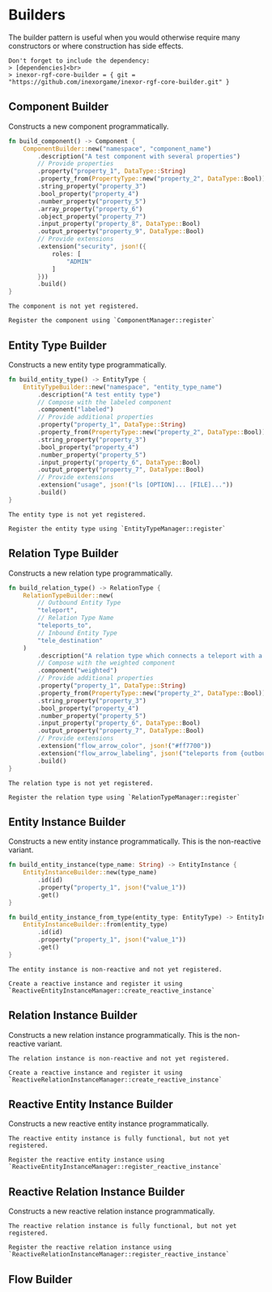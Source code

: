 # Builders

The builder pattern is useful when you would otherwise require many constructors or where construction has side effects.

```admonish tip "Cargo.toml"
Don't forget to include the dependency:
> [dependencies]<br>
> inexor-rgf-core-builder = { git = "https://github.com/inexorgame/inexor-rgf-core-builder.git" }
```

## Component Builder

Constructs a new component programmatically.

```rust
fn build_component() -> Component {
    ComponentBuilder::new("namespace", "component_name")
        .description("A test component with several properties")
        // Provide properties
        .property("property_1", DataType::String)
        .property_from(PropertyType::new("property_2", DataType::Bool))
        .string_property("property_3")
        .bool_property("property_4")
        .number_property("property_5")
        .array_property("property_6")
        .object_property("property_7")
        .input_property("property_8", DataType::Bool)
        .output_property("property_9", DataType::Bool)
        // Provide extensions
        .extension("security", json!({
            roles: [
                "ADMIN"
            ]
        }))
        .build()
}
```

```admonish tip "Register Component"
The component is not yet registered.

Register the component using `ComponentManager::register`
```

## Entity Type Builder

Constructs a new entity type programmatically.

```rust
fn build_entity_type() -> EntityType {
    EntityTypeBuilder::new("namespace", "entity_type_name")
        .description("A test entity type")
        // Compose with the labeled component
        .component("labeled")
        // Provide additional properties
        .property("property_1", DataType::String)
        .property_from(PropertyType::new("property_2", DataType::Bool))
        .string_property("property_3")
        .bool_property("property_4")
        .number_property("property_5")
        .input_property("property_6", DataType::Bool)
        .output_property("property_7", DataType::Bool)
        // Provide extensions
        .extension("usage", json!("ls [OPTION]... [FILE]..."))
        .build()
}
```

```admonish tip "Register Entity Type"
The entity type is not yet registered.

Register the entity type using `EntityTypeManager::register`
```

## Relation Type Builder

Constructs a new relation type programmatically.

```rust
fn build_relation_type() -> RelationType {
    RelationTypeBuilder::new(
        // Outbound Entity Type
        "teleport",
        // Relation Type Name
        "teleports_to",
        // Inbound Entity Type
        "tele_destination"
    )
        .description("A relation type which connects a teleport with a tele destination. The property weight defines the probability")
        // Compose with the weighted component
        .component("weighted")
        // Provide additional properties
        .property("property_1", DataType::String)
        .property_from(PropertyType::new("property_2", DataType::Bool))
        .string_property("property_3")
        .bool_property("property_4")
        .number_property("property_5")
        .input_property("property_6", DataType::Bool)
        .output_property("property_7", DataType::Bool)
        // Provide extensions
        .extension("flow_arrow_color", json!("#ff7700"))
        .extension("flow_arrow_labeling", json!("teleports from {outbound.name} to {inbound.name}"))
        .build()
}
```

```admonish tip "Register Relation Type"
The relation type is not yet registered.

Register the relation type using `RelationTypeManager::register`
```

## Entity Instance Builder

Constructs a new entity instance programmatically. This is the non-reactive variant.

```rust
fn build_entity_instance(type_name: String) -> EntityInstance {
    EntityInstanceBuilder::new(type_name)
        .id(id)
        .property("property_1", json!("value_1"))
        .get()
}

fn build_entity_instance_from_type(entity_type: EntityType) -> EntityInstance {
    EntityInstanceBuilder::from(entity_type)
        .id(id)
        .property("property_1", json!("value_1"))
        .get()
}
```

```admonish tip "Create Reactive Entity Instance"
The entity instance is non-reactive and not yet registered.

Create a reactive instance and register it using `ReactiveEntityInstanceManager::create_reactive_instance`
```

## Relation Instance Builder

Constructs a new relation instance programmatically. This is the non-reactive variant.

```admonish tip "Create Reactive Relation Instance"
The relation instance is non-reactive and not yet registered.

Create a reactive instance and register it using `ReactiveRelationInstanceManager::create_reactive_instance`
```

## Reactive Entity Instance Builder

Constructs a new reactive entity instance programmatically.

```admonish tip "Register Reactive Entity Instance"
The reactive entity instance is fully functional, but not yet registered.

Register the reactive entity instance using `ReactiveEntityInstanceManager::register_reactive_instance`
```

## Reactive Relation Instance Builder

Constructs a new reactive relation instance programmatically.

```admonish tip "Register Reactive Relation Instance"
The reactive relation instance is fully functional, but not yet registered.

Register the reactive relation instance using `ReactiveRelationInstanceManager::register_reactive_instance`
```


## Flow Builder
